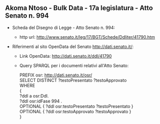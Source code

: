 ## Akoma Ntoso - Bulk Data - 17a legislatura - Atto Senato n. 994 ##

* Scheda del Disegno di Legge - Atto Senato n. 994:
	* http url: http://www.senato.it/leg/17/BGT/Schede/Ddliter/41790.htm

* Riferimenti al sito OpenData del Senato http://dati.senato.it/:
	* Link OpenData: http://dati.senato.it/ddl/41790
	* Query SPARQL per i documenti relativi all'Atto Senato:

        PREFIX osr: <http://dati.senato.it/osr/>  
		SELECT DISTINCT ?testoPresentato ?testoApprovato  
		WHERE  
		{  
		    ?ddl a osr:Ddl.  
		    ?ddl osr:idFase 994 .  
		    OPTIONAL { ?ddl osr:testoPresentato ?testoPresentato }  
		    OPTIONAL { ?ddl osr:testoApprovato ?testoApprovato }  
		}
		
